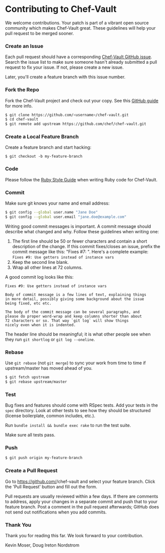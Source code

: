 # Contributing to Chef-Vault

We welcome contributions. Your patch is part of a vibrant open source
community which makes Chef-Vault great. These guidelines will help your pull
request to be merged sooner.

### Create an Issue

Each pull request should have a corresponding [Chef-Vault GitHub
issue](https://github.com/chef/chef-vault/issues?state=open). Search the
issue list to make sure someone hasn't already submitted a pull request to fix
your issue. If not, please create a new issue.

Later, you'll create a feature branch with this issue number.

### Fork the Repo

Fork the Chef-Vault project and check out your copy. See this [GitHub
guide](https://help.github.com/articles/fork-a-repo) for more info.

```bash
$ git clone https://github.com/<username>/chef-vault.git
$ cd chef-vault
$ git remote add upstream https://github.com/chef/chef-vault.git
```

### Create a Local Feature Branch

Create a feature branch and start hacking:

```
$ git checkout -b my-feature-branch
```

### Code

Please follow the [Ruby Style
Guide](https://github.com/bbatsov/ruby-style-guide) when writing Ruby code for
Chef-Vault.

### Commit

Make sure git knows your name and email address:

```bash
$ git config --global user.name "Jane Doe"
$ git config --global user.email "jane.doe@example.com"
```

Writing good commit messages is important. A commit message should describe what
changed and why. Follow these guidelines when writing one:

1. The first line should be 50 or fewer characters and contain a short
   description of the change.
   If this commit fixes/closes an issue, prefix the commit message
   like this: "Fixes #7: ". Here's a complete example:
`Fixes #9: Use getters instead of instance vars`
2. Keep the second line blank.
3. Wrap all other lines at 72 columns.

A good commit log looks like this:

```
Fixes #9: Use getters instead of instance vars

Body of commit message is a few lines of text, explaining things
in more detail, possibly giving some background about the issue
being fixed, etc etc.

The body of the commit message can be several paragraphs, and
please do proper word-wrap and keep columns shorter than about
72 characters or so. That way `git log` will show things
nicely even when it is indented.
```

The header line should be meaningful; it is what other people see when they
run `git shortlog` or `git log --oneline`.

### Rebase

Use `git rebase` (not `git merge`) to sync your work from time to time if
upstream/master has moved ahead of you.

```bash
$ git fetch upstream
$ git rebase upstream/master
```

### Test

Bug fixes and features should come with RSpec tests. Add your tests in the
`spec` directory. Look at other tests to see how they should be
structured (license boilerplate, common includes, etc.).

Run `bundle install && bundle exec rake` to run the test suite.

Make sure all tests pass.

### Push

```bash
$ git push origin my-feature-branch
```

### Create a Pull Request
Go to https://github.com/<username>/chef-vault and select your feature branch. Click
the 'Pull Request' button and fill out the form.

Pull requests are usually reviewed within a few days.  If there are comments
to address, apply your changes in a separate commit and push that to your
feature branch. Post a comment in the pull request afterwards; GitHub does
not send out notifications when you add commits.

### Thank You
Thank you for reading this far. We look forward to your contribution.

Kevin Moser, Doug Ireton
Nordstrom

